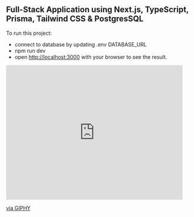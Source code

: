 ## Full-Stack Application using Next.js, TypeScript, Prisma, Tailwind CSS & PostgresSQL

To run this project:

- connect to database by updating .env DATABASE_URL
- npm run dev
- open [http://localhost:3000](http://localhost:3000) with your browser to see the result.

<iframe src="https://giphy.com/embed/McKC9Fl4ewe2I" width="480" height="366" frameBorder="0" class="giphy-embed" allowFullScreen></iframe><p><a href="https://giphy.com/gifs/mrw-one-rreactiongifs-McKC9Fl4ewe2I">via GIPHY</a></p>
